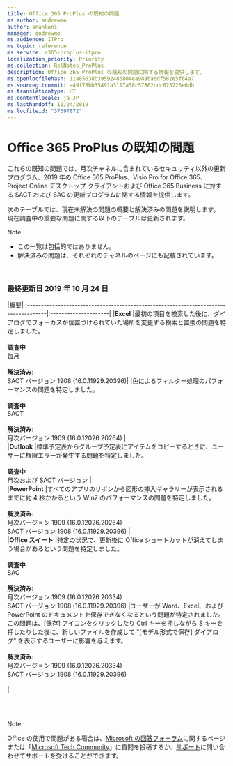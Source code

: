 ```yaml
---
title: Office 365 ProPlus の既知の問題
ms.author: andrewmo
author: anankani
manager: andrewmo
ms.audience: ITPro
ms.topic: reference
ms.service: o365-proplus-itpro
localization_priority: Priority
ms.collection: RelNotes_ProPlus
description: Office 365 ProPlus の既知の問題に関する情報を提供します。
ms.openlocfilehash: 11a85638b39592486804ea989ba6df582e5f64a7
ms.sourcegitcommit: a49f78bb35491a3117a58c57862cdc673226e6db
ms.translationtype: HT
ms.contentlocale: ja-JP
ms.lasthandoff: 10/24/2019
ms.locfileid: "37697872"
---
```

# <a name="office-365-proplus-known-issues"></a>Office 365 ProPlus の既知の問題

これらの既知の問題では、月次チャネルに含まれているセキュリティ以外の更新プログラム、2019 年の Office 365 ProPlus、Visio Pro for Office 365、Project Online デスクトップ クライアントおよび Office 365 Business に対する SACT および SAC の更新プログラムに関する情報を提供します。

次のテーブルでは、現在未解決の問題の概要と解決済みの問題を説明します。  現在調査中の重要な問題に関する以下のテーブルは更新されます。

> [!NOTE]
>- この一覧は包括的ではありません。
>- 解決済みの問題は、それぞれのチャネルのページにも記載されています。

<br>

### <a name="last-updated-october-24-2019"></a>最終更新日 2019 年 10 月 24 日

|概要|
:-------------------------------------------------------------------------------------|:---------------------|
|**Excel**
|最初の項目を検索した後に、ダイアログでフォーカスが位置づけられていた場所を変更する検索と置換の問題を特定しました。 <br><br> **調査中** <br>毎月<br> <br>**解決済み**: <br> SACT バージョン 1908 (16.0.11929.20396)|
|色によるフィルター処理のパフォーマンスの問題を特定しました。 <br><br> **調査中** <br>SACT<br> <br>**解決済み**: <br> 月次バージョン 1909 (16.0.12026.20264)
|<br>
|**Outlook**
|標準予定表からグループ予定表にアイテムをコピーするときに、ユーザーに権限エラーが発生する問題を特定しました。 <br><br> **調査中** <br>月次および SACT バージョン 
|<br>
|**PowerPoint**
|すべてのアプリのリボンから図形の挿入ギャラリーが表示されるまでに約 4 秒かかるという Win7 のパフォーマンスの問題を特定しました。<br><br> **解決済み**: <br>月次バージョン 1909 (16.0.12026.20264) <br> SACT バージョン 1908 (16.0.11929.20396)
|<br>
|**Office スイート**
|特定の状況で、更新後に Office ショートカットが消えてしまう場合があるという問題を特定しました。  <br><br> **調査中** <br> SAC<br><br> **解決済み**: <br>月次バージョン 1909 (16.0.12026.20334) <br> SACT バージョン 1908 (16.0.11929.20396)
|ユーザーが Word、Excel、および PowerPoint のドキュメントを保存できなくなるという問題が特定されました。  この問題は、[保存] アイコンをクリックしたり Ctrl キーを押しながら S キーを押したりした後に、新しいファイルを作成して "[モデル形式で保存] ダイアログ" を表示するユーザーに影響を与えます。<br><br> **解決済み**: <br>月次バージョン 1909 (16.0.12026.20334) <br> SACT バージョン 1908 (16.0.11929.20396)<br><br>
|



<br>
<br>

> [!NOTE]
> Office の使用で問題がある場合は、[Microsoft の回答フォーラム](https://answers.microsoft.com/)に関するページまたは「[Microsoft Tech Community](https://techcommunity.microsoft.com/)」に質問を投稿するか、[サポート](https://support.microsoft.com/contactus)に問い合わせてサポートを受けることができます。
